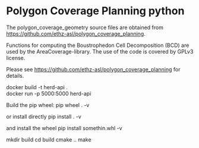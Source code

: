 # Polygon Coverage Planning python
The polygon_coverage_geometry source files are obtained from https://github.com/ethz-asl/polygon_coverage_planning.

Functions for computing the Boustrophedon Cell Decomposition (BCD) are used by the AreaCoverage-library. The use of the code is covered by GPLv3 license.

Please see https://github.com/ethz-asl/polygon_coverage_planning for details.


docker build -t herd-api .    
docker run -p 5000:5000 herd-api


Build the pip wheel:
pip wheel . -v

or install directly
pip install . -v

and install the wheel
pip install somethin.whl -v

mkdir build
cd build
cmake ..
make